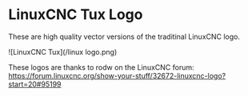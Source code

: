 # LinuxCNC Tux Logo

These are high quality vector versions of the traditinal LinuxCNC logo.

![LinuxCNC Tux](/linux logo.png)

These logos are thanks to rodw on the LinuxCNC forum:
https://forum.linuxcnc.org/show-your-stuff/32672-linuxcnc-logo?start=20#95199

